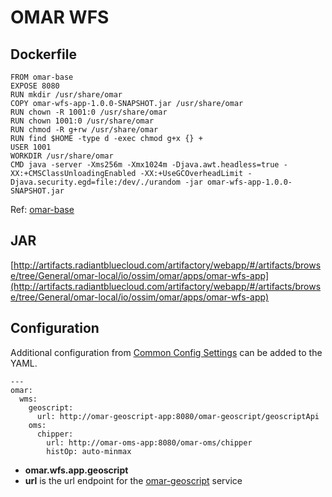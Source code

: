 # OMAR WFS

## Dockerfile
```
FROM omar-base
EXPOSE 8080
RUN mkdir /usr/share/omar
COPY omar-wfs-app-1.0.0-SNAPSHOT.jar /usr/share/omar
RUN chown -R 1001:0 /usr/share/omar
RUN chown 1001:0 /usr/share/omar
RUN chmod -R g+rw /usr/share/omar
RUN find $HOME -type d -exec chmod g+x {} +
USER 1001
WORKDIR /usr/share/omar
CMD java -server -Xms256m -Xmx1024m -Djava.awt.headless=true -XX:+CMSClassUnloadingEnabled -XX:+UseGCOverheadLimit -Djava.security.egd=file:/dev/./urandom -jar omar-wfs-app-1.0.0-SNAPSHOT.jar
```
Ref: [omar-base](../../../omar-base/docs/install-guide/omar-base/)

## JAR
[http://artifacts.radiantbluecloud.com/artifactory/webapp/#/artifacts/browse/tree/General/omar-local/io/ossim/omar/apps/omar-wfs-app](http://artifacts.radiantbluecloud.com/artifactory/webapp/#/artifacts/browse/tree/General/omar-local/io/ossim/omar/apps/omar-wfs-app)

## Configuration

Additional configuration from [Common Config Settings](../../../omar-common/docs/install-guide/omar-common/#common-config-settings) can be added to the YAML.

```
---
omar:
  wms:
    geoscript:
      url: http://omar-geoscript-app:8080/omar-geoscript/geoscriptApi
    oms:
      chipper:
        url: http://omar-oms-app:8080/omar-oms/chipper
        histOp: auto-minmax
```

* **omar.wfs.app.geoscript**
 * **url** is the url endpoint for the [omar-geoscript](../../../omar-geoscript/docs/install-guide/omar-geoscript) service 